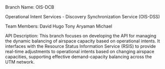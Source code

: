 Branch Name: OIS-DCB

Operational Intent Services - Discovery Synchronization Service (OIS-DSS)

Team Members:
David
Hugo
Tony
Aryaman
Michael

API Description:
This branch focuses on developing the API for managing the dynamic balancing of airspace capacity based on operational intents. It interfaces with the Resource Status Information Service (RSIS) to provide real-time adjustments to operational intents based on changing airspace capacities, supporting effective demand-capacity balancing across the UTM network.
